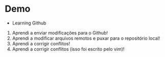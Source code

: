 # Demo

- Learning Github

1. Aprendi a enviar modificações para o Github!
2. Aprendi a modificar arquivos remotos e puxar para o repositório local!
3. Aprendi a corrigir conflitos!
4. Aprendi a corrigir conflitos (isso foi escrito pelo vim)!
